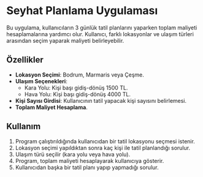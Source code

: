 
# Seyhat Planlama Uygulaması

Bu uygulama, kullanıcıların 3 günlük tatil planlarını yaparken toplam maliyeti hesaplamalarına yardımcı olur. Kullanıcı, farklı lokasyonlar ve ulaşım türleri arasından seçim yaparak maliyeti belirleyebilir.

## Özellikler
- **Lokasyon Seçimi**: Bodrum, Marmaris veya Çeşme.
- **Ulaşım Seçenekleri**:
  - Kara Yolu: Kişi başı gidiş-dönüş 1500 TL.
  - Hava Yolu: Kişi başı gidiş-dönüş 4000 TL.
- **Kişi Sayısı Girdisi**: Kullanıcının tatil yapacak kişi sayısını belirlemesi.
- **Toplam Maliyet Hesaplama**.

## Kullanım
1. Program çalıştırıldığında kullanıcıdan bir tatil lokasyonu seçmesi istenir.
2. Lokasyon seçimi yapıldıktan sonra kaç kişi ile tatil planlandığı sorulur.
3. Ulaşım türü seçilir (kara yolu veya hava yolu).
4. Program, toplam maliyeti hesaplayarak kullanıcıya gösterir.
5. Kullanıcıdan başka bir tatil planı yapıp yapmadığı sorulur.
